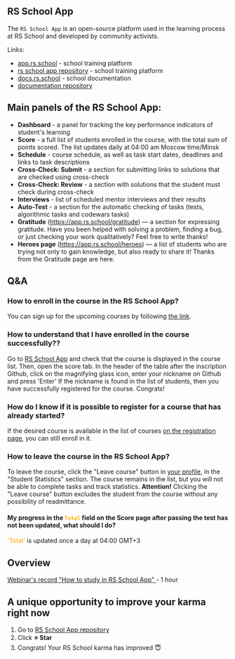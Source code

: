 ## RS School App

The `RS School App` is an open-source platform used in the learning process at RS School and developed by community activists.

Links:

- <span style="color:green_apple">[app.rs.school](https://app.rs.school/)</span> - school training platform
- <span style="color:green_apple">[rs school app repository](https://github.com/rolling-scopes/rsschool-app)</span> - school training platform
- <span style="color:green_apple">[docs.rs.school](https://docs.rs.school/)</span> - school documentation
- <span style="color:green_apple">[documentation repository](https://github.com/rolling-scopes-school/docs)</span>

## Main panels of the RS School App:

- **Dashboard** - a panel for tracking the key performance indicators of student's learning
- **Score** - a full list of students enrolled in the course, with the total sum of points scored. The list updates daily at 04:00 am Moscow time/Minsk
- **Schedule** - course schedule, as well as task start dates, deadlines and links to task descriptions
- **Cross-Check: Submit** - a section for submitting links to solutions that are checked using cross-check
- **Cross-Check: Review** - a section with solutions that the student must check during cross-check
- **Interviews** - list of scheduled mentor interviews and their results
- **Auto-Test** - a section for the automatic checking of tasks (tests, algorithmic tasks and codewars tasks)
- **Gratitude** (<span style="color:green_apple">https://app.rs.school/gratitude</span>) — a section for expressing gratitude. Have you been helped with solving a problem, finding a bug, or just checking your work qualitatively? Feel free to write thanks!
- **Heroes page** (<span style="color:green_apple">https://app.rs.school/heroes</span>) — a list of students who are trying not only to gain knowledge, but also ready to share it! Thanks from the Gratitude page are here.

## Q&A

### How to enroll in the course in the RS School App?

You can sign up for the upcoming courses by following <span style="color:green_apple">[the link](https://app.rs.school/registry/student)</span>.

### How to understand that I have enrolled in the course successfully??

Go to <span style="color:green_apple">[RS School App](https://app.rs.school/)</span> and check that the course is displayed in the course list. Then, open the score tab.
In the header of the table after the inscription Github, click on the magnifying glass icon, enter your nickname on Github and press 'Enter'
If the nickname is found in the list of students, then you have successfully registered for the course. Congrats!

### How do I know if it is possible to register for a course that has already started?

If the desired course is available in the list of courses <span style="color:green_apple">[on the registration page](https://app.rs.school/registry/student)</span>, you can still enroll in it.

### How to leave the course in the RS School App?

To leave the course, click the "Leave course" button in <span style="color:green_apple">[your profile](https://app.rs.school/profile)</span>, in the "Student Statistics" section.
The course remains in the list, but you will not be able to complete tasks and track statistics.
**Attention!** Clicking the "Leave course" button excludes the student from the course without any possibility of readmittance.

#### My progress in the <span style="color:orange">`Total`</span> field on the Score page after passing the test has not been updated, what should I do?

<span style="color:orange">'Total'</span> is updated once a day at 04:00 GMT+3

## Overview

<span style="color:green_apple">[Webinar's record "How to study in RS School App" ](https://www.youtube.com/watch?v=v_69DaeZ7dM&feature=youtu.be)</span> - 1 hour

## A unique opportunity to improve your karma right now

1. Go to <span style="color:green_apple">[RS School App repository](https://github.com/rolling-scopes/rsschool-app)</span>
2. Click **:star: Star**
3. Congrats! Your RS School karma has improved :innocent:
